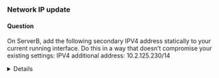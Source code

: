 ### Network IP update

#### Question

On ServerB, add the following secondary IPV4 address statically to your current running interface. Do this in a way that doesn’t compromise your existing settings:
    IPV4 additional address: 10.2.125.230/14

<details>

```bash
ssh rhcsaB
sudo -i
```

~~durchgestrichener Text ~~

1. Display active connection
```bash
nmcli con show --active
```

2. Add ipv4 address
```
nmcli con mod ens18 +ipv4.addr 10.2.125.230/14
```

3. Reload the Network manager with new settings
```
nmcli con reload
nmcli con up ens18
```

4. Verify
```
nmcli con show ens18 | grep ipv4
```

</details>
